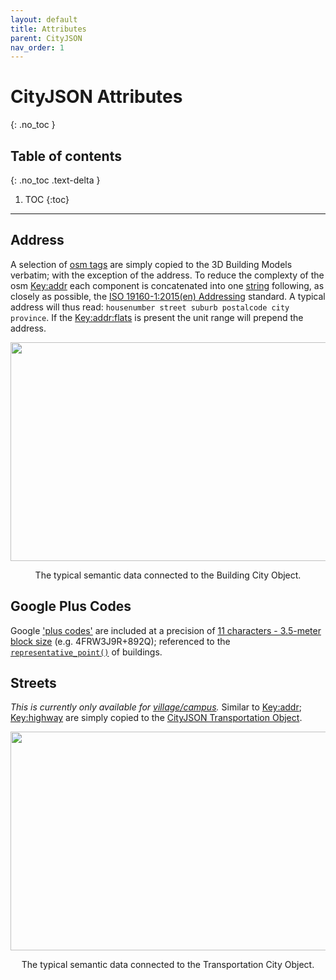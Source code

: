```yaml
---
layout: default
title: Attributes
parent: CityJSON
nav_order: 1
---
```


# CityJSON Attributes
{: .no_toc }

## Table of contents
{: .no_toc .text-delta }

1. TOC
{:toc}

---

## Address
<!-- {: .d-inline-block } -->

A selection of [osm tags](https://wiki.openstreetmap.org/wiki/Map_features#Building) are simply copied to the 3D Building Models verbatim; with the exception of the address. To reduce the complexty of the osm [Key:addr](https://wiki.openstreetmap.org/wiki/Key:addr#Detailed_subkeys) each component is concatenated into one [string](https://en.wikibooks.org/wiki/Python_Programming/Variables_and_Strings#String) following, as closely as possible, the [ISO 19160-1:2015(en) Addressing](https://www.iso.org/obp/ui/#iso:std:iso:19160:-1:ed-1:v1:en) standard. A typical address will thus read: `housenumber street suburb postalcode city province`. If the [Key:addr:flats](https://wiki.openstreetmap.org/wiki/Key:addr:flats) is present the unit range will prepend the address.

<p align="center">
<img src="{{site.baseurl | prepend: site.url}}/img/CityJSON_Ninja_mamre_semantics-i.png" style="width: 650px; height: 350px; border: 0px">
</p>
<p align="center">
    The typical semantic data connected to the Building City Object.
</p>

## Google Plus Codes

Google ['plus codes'](https://maps.google.com/pluscodes/) are included at a precision of [11 characters - 3.5-meter block size](https://en.wikipedia.org/wiki/Open_Location_Code) (e.g. 4FRW3J9R+892Q); referenced to the [`representative_point()`](https://shapely.readthedocs.io/en/stable/manual.html) of buildings.

## Streets
<!-- {: .d-inline-block } -->

*This is currently only available for [village/campus](https://github.com/AdrianKriger/osm_LoD1_3DCityModel/tree/main/village_campus).* Similar to [Key:addr](https://wiki.openstreetmap.org/wiki/Key:addr#Detailed_subkeys); [Key:highway](https://wiki.openstreetmap.org/wiki/Key:highway) are simply copied to the [CityJSON Transportation Object](https://www.cityjson.org/specs/1.1.2/#transportation).

<p align="center">
<img src="{{site.baseurl | prepend: site.url}}/img/CityJSON_Ninja_mamre_semantics-ii.png" style="width: 650px; height: 350px; border: 0px">
</p>
<p align="center">
    The typical semantic data connected to the Transportation City Object.
</p>
